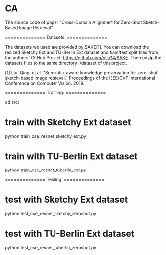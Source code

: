 # CA
The source code of paper "Cross-Domain Alignment for Zero-Shot Sketch-Based Image Retrieval"



============== Datasets: ==============

The datasets we used are provided by SAKE[1]. You can download the resized Sketchy Ext and TU-Berlin Ext dataset and train/test split files from the authors' GitHub Project: https://github.com/qliu24/SAKE. Then unzip the datasets files to the same directory ./dataset of this project.


[1] Liu, Qing, et al. "Semantic-aware knowledge preservation for zero-shot sketch-based image retrieval." Proceedings of the IEEE/CVF International Conference on Computer Vision. 2019.


============== Training: ==============

cd src/

# train with Sketchy Ext dataset
python train_cse_resnet_sketchy_ext.py

# train with TU-Berlin Ext dataset
python train_cse_resnet_tuberlin_ext.py



============== Testing: ==============
# test with Sketchy Ext dataset
python test_cse_resnet_sketchy_zeroshot.py

# test with TU-Berlin Ext dataset
python test_cse_resnet_tuberlin_zeroshot.py
